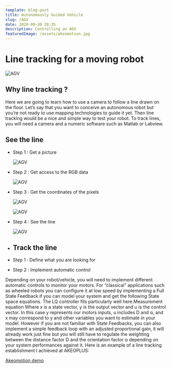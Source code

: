 ```yaml
---
template: blog-post
title: Autonomously Guided Vehicle
slug: /AGV
date: 2020-09-30 20:35
description: Controlling an AGV
featuredImage: /assets/akeomotion.jpg
---
```

<!--StartFragment-->

# Line tracking for a moving robot

![AGV](https://nicolas-robotics-portfolio.netlify.app/static/40734fc0c94fd13ac4fd18c02d4e40f2/e91af/akeomotion.jpg)

## Why line tracking ?

Here we are going to learn how to use a camera to follow a line drawn on the floor. Let’s say that you want to conceive an autonomous robot but you’re not ready to use mapping technologies to guide it yet. Then line tracking would be a nice and simple way to test your robot. To track lines, you will need a camera and a numeric software such as Matlab or Labview.

## See the line

* Step 1 : Get a picture

  ![AGV](https://nicolas-robotics-portfolio.netlify.app/static/30f7f919ffb269598e6897621f56a2c7/f1f45/LT1.png)
* Step 2 : Get access to the RGB data

  ![AGV](https://nicolas-robotics-portfolio.netlify.app/static/e79900f0ff016feb069d41ac81abf13e/c5862/LT2.png)
* Step 3 : Get the coordinates of the pixels

  ![AGV](https://nicolas-robotics-portfolio.netlify.app/static/9f221ca98f91741256bf879115f919d8/f1d7f/LT3.png)

  ![AGV](https://nicolas-robotics-portfolio.netlify.app/static/8bdb0db124330b13cbcebd22e3a28f7a/4d5b7/LT4.png)
* Step 4 : See the line

  ![AGV](https://nicolas-robotics-portfolio.netlify.app/static/694cf201af3015dcb3701db020649fc4/97afc/LT5.png)
* ## Track the line
* Step 1 : Define what you are looking for
* Step 2 : Implement automatic control

Depending on your robot/vehicle, you will need to implement different automatic controls to monitor your motors. For “classical” applications such as wheeled robots you can configure it at low speed by implementing a Full State Feedback if you can model your system and get the following State space equations. The LQ controller fits particularly well here.Measurement equation Where x is a state vector, y is the output vector and u is the control vector. In this case y represents our motors inputs, u includes D and α, and x may correspond to y and other variables you want to estimate in your model. However if you are not familiar with State Feedbacks, you can also implement a simple feedback loop with an adjusted proportional gain, it will already work just fine but you will still have to regulate the weighting between the distance factor D and the orientation factor α depending on your system performances against it. Here is an example of a line tracking establishment I achieved at AKEOPLUS:

[Akeomotion demo](https://www.youtube.com/embed/htx5c2Kiee0)



<!--EndFragment-->
